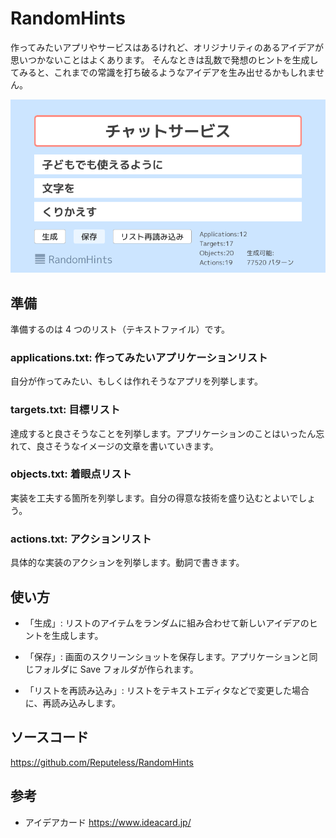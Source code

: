# RandomHints

作ってみたいアプリやサービスはあるけれど、オリジナリティのあるアイデアが思いつかないことはよくあります。
そんなときは乱数で発想のヒントを生成してみると、これまでの常識を打ち破るようなアイデアを生み出せるかもしれません。

![RandomHints](screenshot.png)

## 準備

準備するのは 4 つのリスト（テキストファイル）です。

### applications.txt: 作ってみたいアプリケーションリスト
自分が作ってみたい、もしくは作れそうなアプリを列挙します。

### targets.txt: 目標リスト
達成すると良さそうなことを列挙します。アプリケーションのことはいったん忘れて、良さそうなイメージの文章を書いていきます。

### objects.txt: 着眼点リスト
実装を工夫する箇所を列挙します。自分の得意な技術を盛り込むとよいでしょう。

### actions.txt: アクションリスト
具体的な実装のアクションを列挙します。動詞で書きます。

## 使い方

- 「生成」: リストのアイテムをランダムに組み合わせて新しいアイデアのヒントを生成します。

- 「保存」: 画面のスクリーンショットを保存します。アプリケーションと同じフォルダに Save フォルダが作られます。

- 「リストを再読み込み」: リストをテキストエディタなどで変更した場合に、再読み込みします。

## ソースコード
https://github.com/Reputeless/RandomHints

## 参考
- アイデアカード https://www.ideacard.jp/
